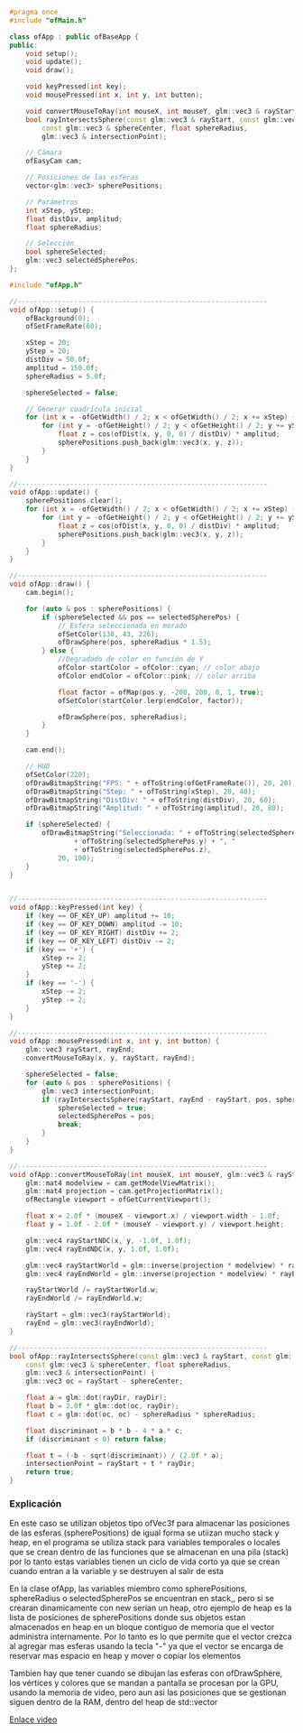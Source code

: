 ```cpp 
#pragma once
#include "ofMain.h"

class ofApp : public ofBaseApp {
public:
	void setup();
	void update();
	void draw();

	void keyPressed(int key);
	void mousePressed(int x, int y, int button);

	void convertMouseToRay(int mouseX, int mouseY, glm::vec3 & rayStart, glm::vec3 & rayEnd);
	bool rayIntersectsSphere(const glm::vec3 & rayStart, const glm::vec3 & rayDir,
		const glm::vec3 & sphereCenter, float sphereRadius,
		glm::vec3 & intersectionPoint);

	// Cámara
	ofEasyCam cam;

	// Posiciones de las esferas
	vector<glm::vec3> spherePositions;

	// Parámetros
	int xStep, yStep;
	float distDiv, amplitud;
	float sphereRadius;

	// Selección
	bool sphereSelected;
	glm::vec3 selectedSpherePos;
};
```
```cpp
#include "ofApp.h"

//--------------------------------------------------------------
void ofApp::setup() {
	ofBackground(0);
	ofSetFrameRate(60);

	xStep = 20;
	yStep = 20;
	distDiv = 50.0f;
	amplitud = 150.0f;
	sphereRadius = 5.0f;

	sphereSelected = false;

	// Generar cuadrícula inicial
	for (int x = -ofGetWidth() / 2; x < ofGetWidth() / 2; x += xStep) {
		for (int y = -ofGetHeight() / 2; y < ofGetHeight() / 2; y += yStep) {
			float z = cos(ofDist(x, y, 0, 0) / distDiv) * amplitud;
			spherePositions.push_back(glm::vec3(x, y, z));
		}
	}
}

//--------------------------------------------------------------
void ofApp::update() {
	spherePositions.clear();
	for (int x = -ofGetWidth() / 2; x < ofGetWidth() / 2; x += xStep) {
		for (int y = -ofGetHeight() / 2; y < ofGetHeight() / 2; y += yStep) {
			float z = cos(ofDist(x, y, 0, 0) / distDiv) * amplitud;
			spherePositions.push_back(glm::vec3(x, y, z));
		}
	}
}

//--------------------------------------------------------------
void ofApp::draw() {
	cam.begin();

	for (auto & pos : spherePositions) {
		if (sphereSelected && pos == selectedSpherePos) {
			// Esfera seleccionada en morado
			ofSetColor(138, 43, 226);
			ofDrawSphere(pos, sphereRadius * 1.5);
		} else {
			//Degradado de color en función de Y
			ofColor startColor = ofColor::cyan; // color abajo
			ofColor endColor = ofColor::pink; // color arriba

			float factor = ofMap(pos.y, -200, 200, 0, 1, true);
			ofSetColor(startColor.lerp(endColor, factor));

			ofDrawSphere(pos, sphereRadius);
		}
	}

	cam.end();

	// HUD
	ofSetColor(220);
	ofDrawBitmapString("FPS: " + ofToString(ofGetFrameRate()), 20, 20);
	ofDrawBitmapString("Step: " + ofToString(xStep), 20, 40);
	ofDrawBitmapString("DistDiv: " + ofToString(distDiv), 20, 60);
	ofDrawBitmapString("Amplitud: " + ofToString(amplitud), 20, 80);

	if (sphereSelected) {
		ofDrawBitmapString("Seleccionada: " + ofToString(selectedSpherePos.x) + ", "
				+ ofToString(selectedSpherePos.y) + ", "
				+ ofToString(selectedSpherePos.z),
			20, 100);
	}
}


//--------------------------------------------------------------
void ofApp::keyPressed(int key) {
	if (key == OF_KEY_UP) amplitud += 10;
	if (key == OF_KEY_DOWN) amplitud -= 10;
	if (key == OF_KEY_RIGHT) distDiv += 2;
	if (key == OF_KEY_LEFT) distDiv -= 2;
	if (key == '+') {
		xStep += 2;
		yStep += 2;
	}
	if (key == '-') {
		xStep -= 2;
		yStep -= 2;
	}
}

//--------------------------------------------------------------
void ofApp::mousePressed(int x, int y, int button) {
	glm::vec3 rayStart, rayEnd;
	convertMouseToRay(x, y, rayStart, rayEnd);

	sphereSelected = false;
	for (auto & pos : spherePositions) {
		glm::vec3 intersectionPoint;
		if (rayIntersectsSphere(rayStart, rayEnd - rayStart, pos, sphereRadius, intersectionPoint)) {
			sphereSelected = true;
			selectedSpherePos = pos;
			break;
		}
	}
}

//--------------------------------------------------------------
void ofApp::convertMouseToRay(int mouseX, int mouseY, glm::vec3 & rayStart, glm::vec3 & rayEnd) {
	glm::mat4 modelview = cam.getModelViewMatrix();
	glm::mat4 projection = cam.getProjectionMatrix();
	ofRectangle viewport = ofGetCurrentViewport();

	float x = 2.0f * (mouseX - viewport.x) / viewport.width - 1.0f;
	float y = 1.0f - 2.0f * (mouseY - viewport.y) / viewport.height;

	glm::vec4 rayStartNDC(x, y, -1.0f, 1.0f);
	glm::vec4 rayEndNDC(x, y, 1.0f, 1.0f);

	glm::vec4 rayStartWorld = glm::inverse(projection * modelview) * rayStartNDC;
	glm::vec4 rayEndWorld = glm::inverse(projection * modelview) * rayEndNDC;

	rayStartWorld /= rayStartWorld.w;
	rayEndWorld /= rayEndWorld.w;

	rayStart = glm::vec3(rayStartWorld);
	rayEnd = glm::vec3(rayEndWorld);
}

//--------------------------------------------------------------
bool ofApp::rayIntersectsSphere(const glm::vec3 & rayStart, const glm::vec3 & rayDir,
	const glm::vec3 & sphereCenter, float sphereRadius,
	glm::vec3 & intersectionPoint) {
	glm::vec3 oc = rayStart - sphereCenter;

	float a = glm::dot(rayDir, rayDir);
	float b = 2.0f * glm::dot(oc, rayDir);
	float c = glm::dot(oc, oc) - sphereRadius * sphereRadius;

	float discriminant = b * b - 4 * a * c;
	if (discriminant < 0) return false;

	float t = (-b - sqrt(discriminant)) / (2.0f * a);
	intersectionPoint = rayStart + t * rayDir;
	return true;
}
```
### Explicación 

En este caso se utilizan objetos tipo ofVec3f para almacenar las posiciones de las esferas (spherePositions) de igual forma se utiizan mucho stack y heap, en el programa se utiliza stack para variables temporales o locales que se crean dentro de las funciones que se almacenan en una pila (stack) por lo tanto estas variables tienen un ciclo de vida corto ya que se crean cuando entran a la variable y se destruyen al salir de esta 


En la clase ofApp, las variables miembro como spherePositions, sphereRadius o selectedSpherePos se encuentran en stack,, pero si se crearan dinamicamente con new serian un heap, otro ejemplo de heap es la lista de posiciones de spherePositions donde sus objetos estan almacenados en heap en un bloque contiguo de memoria que el vector administra internamente. Por lo tanto es lo que permite que el vector crezca al agregar mas esferas usando la tecla "-" ya que el vector se encarga de reservar mas espacio en heap y mover o copiar los elementos 


Tambien hay que tener cuando se dibujan las esferas con ofDrawSphere, los vértices y colores que se mandan a pantalla se procesan por la GPU, usando la memoria de video, pero aun asi las posiciones que se gestionan siguen dentro de la RAM, dentro del heap de std::vector 


[Enlace video](https://youtu.be/YYGGmFd8DAE)
